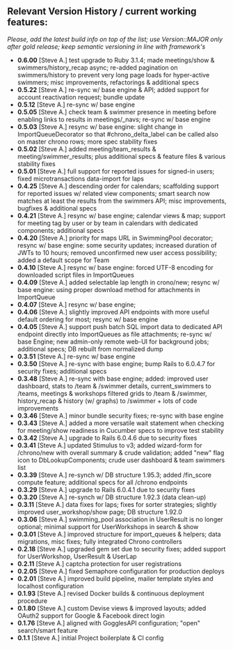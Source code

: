 ## Relevant Version History / current working features:

_Please, add the latest build info on top of the list; use Version::MAJOR only after gold release; keep semantic versioning in line with framework's_

- **0.6.00** [Steve A.] test upgrade to Ruby 3.1.4; made meetings/show & swimmers/history_recap async; re-added pagination on swimmers/history to prevent very long page loads for hyper-active swimmers; misc improvements, refactorings & additional specs
- **0.5.22** [Steve A.] re-sync w/ base engine & API; added support for account reactivation request; bundle update
- **0.5.12** [Steve A.] re-sync w/ base engine
- **0.5.05** [Steve A.] check team & swimmer presence in meeting before enabling links to results in meetings/_navs; re-sync w/ base engine
- **0.5.03** [Steve A.] resync w/ base engine: slight change in ImportQueueDecorator so that #chrono_delta_label can be called also on master chrono rows; more spec stability fixes
- **0.5.02** [Steve A.] added meeting/team_results & meeting/swimmer_results; plus additional specs & feature files & various stability fixes
- **0.5.01** [Steve A.] full support for reported issues for signed-in users; fixed microtransactions data-import for laps
- **0.4.25** [Steve A.] descending order for calendars; scaffolding support for reported issues w/ related view components; smart search now matches at least the results from the swimmers API; misc improvements, bugfixes & additional specs
- **0.4.21** [Steve A.] resync w/ base engine; calendar views & map; support for meeting tag by user or by team in calendars with dedicated components; additional specs
- **0.4.20** [Steve A.] priority for maps URL in SwimmingPool decorator; resync w/ base engine: some security updates; increased duration of JWTs to 10 hours; removed unconfirmed new user access possibility; added a default scope for Team
- **0.4.10** [Steve A.] resync w/ base engine: forced UTF-8 encoding for downloaded script files in ImportQueues
- **0.4.09** [Steve A.] added selectable lap length in crono/new; resync w/ base engine: using proper download method for attachments in ImportQueue
- **0.4.07** [Steve A.] resync w/ base engine;
- **0.4.06** [Steve A.] slightly improved API endpoints with more useful default ordering for most; resync w/ base engine
- **0.4.05** [Steve A.] support push batch SQL import data to dedicated API endpoint directly into ImportQueues as file attachments; re-sync w/ base Engine; new admin-only remote web-UI for background jobs; additional specs; DB rebuilt from normalized dump
- **0.3.51** [Steve A.] re-sync w/ base engine
- **0.3.50** [Steve A.] re-sync with base engine; bump Rails to 6.0.4.7 for security fixes; additional specs
- **0.3.48** [Steve A.] re-sync with base engine; added: improved user dashboard, stats to /team & /swimmer details, current_swimmers to /teams, meetings & workshops filtered grids to /team & /swimmer, history_recap & history (w/ graphs) to /swimmer + lots of code improvements
- **0.3.46** [Steve A.] minor bundle security fixes; re-sync with base engine
- **0.3.43** [Steve A.] added a more versatile wait statement when checking for meeting/show readiness in Cucumber specs to improve test stability
- **0.3.42** [Steve A.] upgrade to Rails 6.0.4.6 due to security fixes
- **0.3.41** [Steve A.] updated Stimulus to v3; added wizard-form for /chrono/new with overall summary & crude validation; added "new" flag icon to DbLookupComponents; crude user dashboard & team swimmers list
- **0.3.39** [Steve A.] re-synch w/ DB structure 1.95.3; added /fin_score compute feature; additional specs for all /chrono endpoints
- **0.3.29** [Steve A.] upgrade to Rails 6.0.4.1 due to security fixes
- **0.3.20** [Steve A.] re-synch w/ DB structure 1.92.3 (data clean-up)
- **0.3.11** [Steve A.] data fixes for laps; fixes for sorter strategies; slightly improved user_workshop/show page; DB structure 1.92.0
- **0.3.06** [Steve A.] swimming_pool association in UserResult is no longer optional; minimal support for UserWorkshops in search & show
- **0.3.01** [Steve A.] improved structure for import_queues & helpers; data migrations, misc fixes; fully integrated Chrono controllers
- **0.2.18** [Steve A.] upgraded gem set due to security fixes; added support for UserWorkshop, UserResult & UserLap
- **0.2.11** [Steve A.] captcha protection for user registrations
- **0.2.05** [Steve A.] fixed Semaphore configuration for production deploys
- **0.2.01** [Steve A.] improved build pipeline, mailer template styles and localhost configuration
- **0.1.93** [Steve A.] revised Docker builds & continuous deployment procedure
- **0.1.80** [Steve A.] custom Devise views & improved layouts; added OAuth2 support for Google & Facebook direct login
- **0.1.76** [Steve A.] aligned with GogglesAPI configuration; "open" search/smart feature
- **0.1.1** [Steve A.] initial Project boilerplate & CI config
